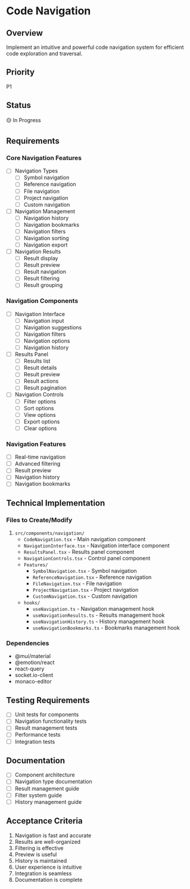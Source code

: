 # Code Navigation

## Overview
Implement an intuitive and powerful code navigation system for efficient code exploration and traversal.

## Priority
P1

## Status
🟡 In Progress

## Requirements

### Core Navigation Features
- [ ] Navigation Types
  - [ ] Symbol navigation
  - [ ] Reference navigation
  - [ ] File navigation
  - [ ] Project navigation
  - [ ] Custom navigation
- [ ] Navigation Management
  - [ ] Navigation history
  - [ ] Navigation bookmarks
  - [ ] Navigation filters
  - [ ] Navigation sorting
  - [ ] Navigation export
- [ ] Navigation Results
  - [ ] Result display
  - [ ] Result preview
  - [ ] Result navigation
  - [ ] Result filtering
  - [ ] Result grouping

### Navigation Components
- [ ] Navigation Interface
  - [ ] Navigation input
  - [ ] Navigation suggestions
  - [ ] Navigation filters
  - [ ] Navigation options
  - [ ] Navigation history
- [ ] Results Panel
  - [ ] Results list
  - [ ] Result details
  - [ ] Result preview
  - [ ] Result actions
  - [ ] Result pagination
- [ ] Navigation Controls
  - [ ] Filter options
  - [ ] Sort options
  - [ ] View options
  - [ ] Export options
  - [ ] Clear options

### Navigation Features
- [ ] Real-time navigation
- [ ] Advanced filtering
- [ ] Result preview
- [ ] Navigation history
- [ ] Navigation bookmarks

## Technical Implementation

### Files to Create/Modify
1. `src/components/navigation/`
   - `CodeNavigation.tsx` - Main navigation component
   - `NavigationInterface.tsx` - Navigation interface component
   - `ResultsPanel.tsx` - Results panel component
   - `NavigationControls.tsx` - Control panel component
   - `Features/`
     - `SymbolNavigation.tsx` - Symbol navigation
     - `ReferenceNavigation.tsx` - Reference navigation
     - `FileNavigation.tsx` - File navigation
     - `ProjectNavigation.tsx` - Project navigation
     - `CustomNavigation.tsx` - Custom navigation
   - `hooks/`
     - `useNavigation.ts` - Navigation management hook
     - `useNavigationResults.ts` - Results management hook
     - `useNavigationHistory.ts` - History management hook
     - `useNavigationBookmarks.ts` - Bookmarks management hook

### Dependencies
- @mui/material
- @emotion/react
- react-query
- socket.io-client
- monaco-editor

## Testing Requirements
- [ ] Unit tests for components
- [ ] Navigation functionality tests
- [ ] Result management tests
- [ ] Performance tests
- [ ] Integration tests

## Documentation
- [ ] Component architecture
- [ ] Navigation type documentation
- [ ] Result management guide
- [ ] Filter system guide
- [ ] History management guide

## Acceptance Criteria
1. Navigation is fast and accurate
2. Results are well-organized
3. Filtering is effective
4. Preview is useful
5. History is maintained
6. User experience is intuitive
7. Integration is seamless
8. Documentation is complete 